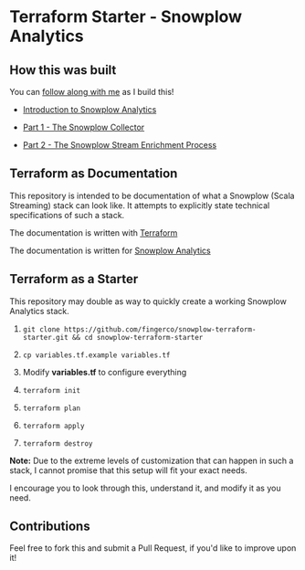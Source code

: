 # Terraform Starter - Snowplow Analytics

## How this was built

You can [follow along with me](https://pragmacoders.com/tag/building-snowplow-analytics-with-terraform/) as I build this!

- [Introduction to Snowplow Analytics](https://pragmacoders.com/introduction-to-snowplow-real-time-analytics/)

- [Part 1 - The Snowplow Collector](https://pragmacoders.com/part-1-the-snowplow-collector/)

- [Part 2 - The Snowplow Stream Enrichment Process](https://pragmacoders.com/part-2-the-snowplow-streaming-enrichment-process/)

## Terraform as Documentation

This repository is intended to be documentation of what a Snowplow (Scala Streaming) stack can look like. It attempts to explicitly state technical specifications of such a stack.

The documentation is written with [Terraform](https://www.terraform.io/)

The documentation is written for [Snowplow Analytics](https://snowplowanalytics.com/)

## Terraform as a Starter

This repository may double as way to quickly create a working Snowplow Analytics stack.

1. `git clone https://github.com/fingerco/snowplow-terraform-starter.git && cd snowplow-terraform-starter`

1. `cp variables.tf.example variables.tf`

1. Modify **variables.tf** to configure everything

1. `terraform init`

1. `terraform plan`

1. `terraform apply`

1. `terraform destroy`

**Note:** Due to the extreme levels of customization that can happen in such a stack, I cannot promise that this setup will fit your exact needs.

I encourage you to look through this, understand it, and modify it as you need.


## Contributions

Feel free to fork this and submit a Pull Request, if you'd like to improve upon it!
